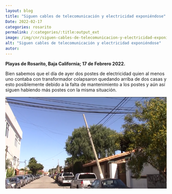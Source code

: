 ```yaml
---
layout: blog
title: "Siguen cables de telecomunicación y electricidad exponiéndose"
Date: 2022-02-17
categories: rosarito
permalink: /:categories/:title:output_ext
image: /img/cnr/siguen-cables-de-telecomunicacion-y-electricidad-exponiendose.png
alt: "Siguen cables de telecomunicación y electricidad exponiéndose"
autor:
---
```


**Playas de Rosarito, Baja California; 17 de Febrero 2022.** 

Bien sabemos que el día de ayer dos postes de electricidad quien al menos uno contaba con transformador colapsaron quedando arriba de dos casas y esto posiblemente debido a la falta de mantenimiento a los postes y aún así siguen habiendo más postes con la misma situación.

<div id="carouselExampleSlidesOnly" class="carousel slide" data-ride="carousel">
  <div class="carousel-inner">
    <div class="carousel-item active">
       <img class="d-block w-100" src="/img/cnr/siguen-cables-de-telecomunicacion-y-electricidad-exponiendose.png" loading="lazy"  alt="Siguen cables de telecomunicación y electricidad exponiéndose">
    </div>
  </div>
</div>